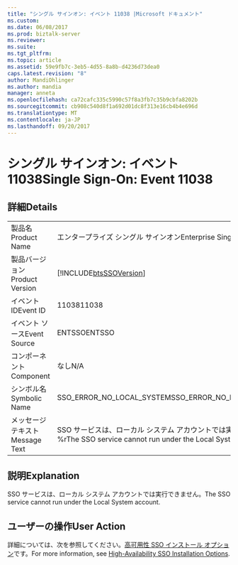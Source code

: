 ```yaml
---
title: "シングル サインオン: イベント 11038 |Microsoft ドキュメント"
ms.custom: 
ms.date: 06/08/2017
ms.prod: biztalk-server
ms.reviewer: 
ms.suite: 
ms.tgt_pltfrm: 
ms.topic: article
ms.assetid: 59e9fb7c-3eb5-4d55-8a8b-d4236d73dea0
caps.latest.revision: "8"
author: MandiOhlinger
ms.author: mandia
manager: anneta
ms.openlocfilehash: ca72cafc335c5990c57f8a3fb7c35b9cbfa8202b
ms.sourcegitcommit: cb908c540d8f1a692d01dc8f313e16cb4b4e696d
ms.translationtype: MT
ms.contentlocale: ja-JP
ms.lasthandoff: 09/20/2017
---
```

# <a name="single-sign-on-event-11038"></a><span data-ttu-id="0aa23-102">シングル サインオン: イベント 11038</span><span class="sxs-lookup"><span data-stu-id="0aa23-102">Single Sign-On: Event 11038</span></span>
## <a name="details"></a><span data-ttu-id="0aa23-103">詳細</span><span class="sxs-lookup"><span data-stu-id="0aa23-103">Details</span></span>  
  
|||  
|-|-|  
|<span data-ttu-id="0aa23-104">製品名</span><span class="sxs-lookup"><span data-stu-id="0aa23-104">Product Name</span></span>|<span data-ttu-id="0aa23-105">エンタープライズ シングル サインオン</span><span class="sxs-lookup"><span data-stu-id="0aa23-105">Enterprise Single Sign-On</span></span>|  
|<span data-ttu-id="0aa23-106">製品バージョン</span><span class="sxs-lookup"><span data-stu-id="0aa23-106">Product Version</span></span>|[!INCLUDE[btsSSOVersion](../includes/btsssoversion-md.md)]|  
|<span data-ttu-id="0aa23-107">イベント ID</span><span class="sxs-lookup"><span data-stu-id="0aa23-107">Event ID</span></span>|<span data-ttu-id="0aa23-108">11038</span><span class="sxs-lookup"><span data-stu-id="0aa23-108">11038</span></span>|  
|<span data-ttu-id="0aa23-109">イベント ソース</span><span class="sxs-lookup"><span data-stu-id="0aa23-109">Event Source</span></span>|<span data-ttu-id="0aa23-110">ENTSSO</span><span class="sxs-lookup"><span data-stu-id="0aa23-110">ENTSSO</span></span>|  
|<span data-ttu-id="0aa23-111">コンポーネント</span><span class="sxs-lookup"><span data-stu-id="0aa23-111">Component</span></span>|<span data-ttu-id="0aa23-112">なし</span><span class="sxs-lookup"><span data-stu-id="0aa23-112">N/A</span></span>|  
|<span data-ttu-id="0aa23-113">シンボル名</span><span class="sxs-lookup"><span data-stu-id="0aa23-113">Symbolic Name</span></span>|<span data-ttu-id="0aa23-114">SSO_ERROR_NO_LOCAL_SYSTEM</span><span class="sxs-lookup"><span data-stu-id="0aa23-114">SSO_ERROR_NO_LOCAL_SYSTEM</span></span>|  
|<span data-ttu-id="0aa23-115">メッセージ テキスト</span><span class="sxs-lookup"><span data-stu-id="0aa23-115">Message Text</span></span>|<span data-ttu-id="0aa23-116">SSO サービスは、ローカル システム アカウントでは実行できません。%r</span><span class="sxs-lookup"><span data-stu-id="0aa23-116">The SSO service cannot run under the Local System account.%r</span></span>|  
  
## <a name="explanation"></a><span data-ttu-id="0aa23-117">説明</span><span class="sxs-lookup"><span data-stu-id="0aa23-117">Explanation</span></span>  
 <span data-ttu-id="0aa23-118">SSO サービスは、ローカル システム アカウントでは実行できません。</span><span class="sxs-lookup"><span data-stu-id="0aa23-118">The SSO service cannot run under the Local System account.</span></span>  
  
## <a name="user-action"></a><span data-ttu-id="0aa23-119">ユーザーの操作</span><span class="sxs-lookup"><span data-stu-id="0aa23-119">User Action</span></span>  
 <span data-ttu-id="0aa23-120">詳細については、次を参照してください。[高可用性 SSO インストール オプション](../core/high-availability-sso-installation-options.md)です。</span><span class="sxs-lookup"><span data-stu-id="0aa23-120">For more information, see [High-Availability SSO Installation Options](../core/high-availability-sso-installation-options.md).</span></span>